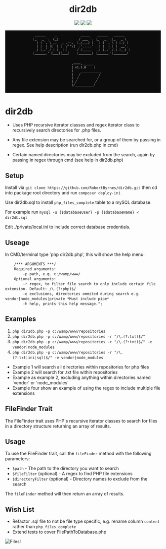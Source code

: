 <h1 align="center">dir2db</h1>

<p align="center">

<img src="https://img.shields.io/badge/made%20by-RobertByrnes-blue.svg" >

<img src="https://img.shields.io/badge/stability-wip-red.svg" >

<!-- <img src="https://img.shields.io/npm/v/vue2-baremetrics-calendar">

<img src="https://img.shields.io/badge/vue-2.6.10-green.svg"> -->

<!-- <img src="https://badges.frapsoft.com/os/v1/open-source.svg?v=103" >

<img src="https://img.shields.io/github/stars/silent-lad/Vue2BaremetricsCalendar.svg?style=flat">

<img src="https://img.shields.io/github/languages/top/silent-lad/Vue2BaremetricsCalendar.svg">

<img src="https://img.shields.io/github/issues/silent-lad/Vue2BaremetricsCalendar.svg"> -->

<img src="https://img.shields.io/badge/PRs-welcome-brightgreen.svg?style=flat">
</p>

![dir2db!](dir2db.jpg?raw=true "dir2db!")


# dir2db
- Uses PHP recursive iterator classes and regex iterator class to recursively search directories for .php files.

- Any file extension may be searched for, or a group of them by passing in regex. See help description (run dir2db.php in cmd)

- Certain named directories may be excluded from the search, again by passing in regex through cmd (see help in dir2db.php)

## Setup
Install via ``` git clone https://github.com/RobertByrnes/dir2db.git ``` then cd into package root directory and run ``` composer deploy-ini ```


Use dir2db.sql to install ```php_files_complete``` table to a mySQL database.

For example run
```mysql -u {$databaseUser} -p {$databaseName} < dir2db.sql```

Edit ./private/local.ini to include correct database credentials.

## Useage
In CMD/terminal type 'php dir2db.php', this will show the help menu:
```
    /*** ARGUMENTS ***/
    Required arguments:
        -p path, e.g. c:/wamp/www/
    Optional arguments: 
        -r regex, to filter file search to only include certain file extension. Default: /\.(?:php)$/
        -e exclusions, directories ommited during search e.g. vendor|node_modules|private *Must include pipe*
        -h help, prints this help message.";
```
## Examples
1. `php dir2db.php -p c:/wamp/www/repositories`
2. `php dir2db.php -p c:/wamp/www/repositories -r "/\.(?:txt)$/"`
3. `php dir2db.php -p c:/wamp/www/repositories -r "/\.(?:txt)$/" -e vendor|node_modules`
4. `php dir2db.php -p c:/wamp/www/repositories -r "/\.(?:txt|ini|sql)$/" -e vendor|node_modules`

- Example 1 will search all directories within repositories for php files
- Example 2 will search for .txt file within repositories
- Example as example 2, excluding anything within directories named 'vendor' or 'node_modules'
- Example four show an example of using the regex to include multiple file extensions

## FileFinder Trait

The FileFinder trait uses PHP's recursive iterator classes to search for files in a directory structure returning an array of results.

## Usage

To use the FileFinder trait, call the `fileFinder` method with the following parameters:

- `$path` - The path to the directory you want to search
- `$fileFilter` (optional) - A regex to find PHP file extensions
- `$directoryFilter` (optional) - Directory names to exclude from the search

The `fileFinder` method will then return an array of results.
## Wish List
- Refactor .sql file to not be file type specific, e.g. rename column `content` rather than `php_files_complete`
- Extend tests to cover FilePathToDatabase.php


![Files!](files.png?raw=true "Files!")